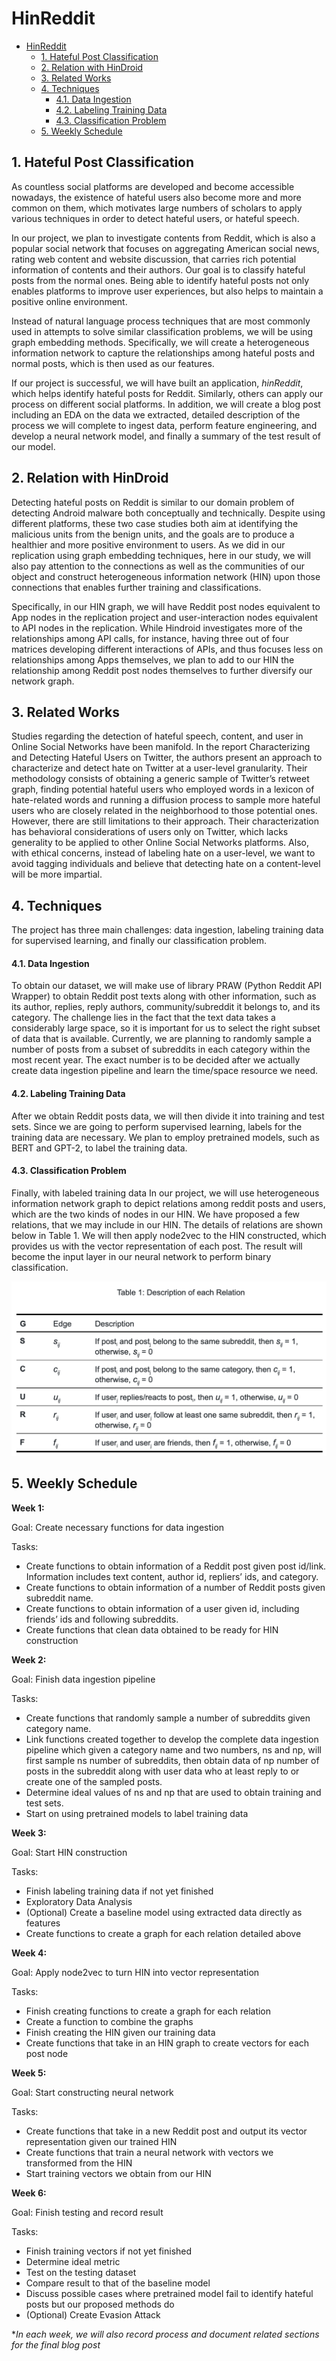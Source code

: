 # HinReddit


- [HinReddit](#hinreddit)
  - [1. Hateful Post Classification](#1-hateful-post-classification)
  - [2. Relation with HinDroid](#2-relation-with-hindroid)
  - [3. Related Works](#3-related-works)
  - [4. Techniques](#4-techniques)
      - [4.1. Data Ingestion](#41-data-ingestion)
      - [4.2. Labeling Training Data](#42-labeling-training-data)
      - [4.3. Classification Problem](#43-classification-problem)
  - [5. Weekly Schedule](#5-weekly-schedule)
  


## 1. Hateful Post Classification

As countless social platforms are developed and become accessible nowadays, the existence of hateful users also become more and more common on them, which motivates large numbers of scholars to apply various techniques in order to detect hateful users, or hateful speech.

In our project, we plan to investigate contents from Reddit, which is also a popular social network that focuses on aggregating American social news, rating web content and website discussion, that carries rich potential information of contents and their authors. Our goal is to classify hateful posts from the normal ones. Being able to identify hateful posts not only enables platforms to improve user experiences, but also helps to maintain a positive online environment.

Instead of natural language process techniques that are most commonly used in attempts to solve similar classification problems, we will be using graph embedding methods. Specifically, we will create a heterogeneous information network to capture the relationships among hateful posts and normal posts, which is then used as our features.

If our project is successful, we will have built an application, *hinReddit*, which helps identify hateful posts for Reddit. Similarly, others can apply our process on different social platforms. In addition, we will create a blog post including an EDA on the data we extracted, detailed description of the process we will complete to ingest data, perform feature engineering, and develop a neural network model, and finally a summary of the test result of our model.

## 2. Relation with HinDroid

Detecting hateful posts on Reddit is similar to our domain problem of detecting Android malware both conceptually and technically. Despite using different platforms, these two case studies both aim at identifying the malicious units from the benign units, and the goals are to produce a healthier and more positive environment to users. As we did in our replication using graph embedding techniques, here in our study, we will also pay attention to the connections as well as the communities of our object and construct heterogeneous information network (HIN) upon those connections that enables further training and classifications. 

Specifically, in our HIN graph, we will have Reddit post nodes equivalent to App nodes in the replication project and user-interaction nodes equivalent to API nodes in the replication. While Hindroid investigates more of the relationships among API calls, for instance, having three out of four matrices developing different interactions of APIs, and thus focuses less on relationships among Apps themselves, we plan to add to our HIN the relationship among Reddit post nodes themselves to further diversify our network graph. 

## 3. Related Works

Studies regarding the detection of hateful speech, content, and user in Online Social Networks have been manifold. In the report Characterizing and Detecting Hateful Users on Twitter, the authors present an approach to characterize and detect hate on Twitter at a user-level granularity. Their methodology consists of obtaining a generic sample of Twitter’s retweet graph, finding potential hateful users who employed words in a lexicon of hate-related words and running a diffusion process to sample more hateful users who are closely related in the neighborhood to those potential ones. However, there are still limitations to their approach. Their characterization has behavioral considerations of users only on Twitter, which lacks generality to be applied to other Online Social Networks platforms. Also, with ethical concerns, instead of labeling hate on a user-level, we want to avoid tagging individuals and believe that detecting hate on a content-level will be more impartial.


## 4. Techniques
The project has three main challenges: data ingestion, labeling training data for supervised learning, and finally our classification problem. 

#### 4.1. Data Ingestion

To obtain our dataset, we will make use of library PRAW (Python Reddit API Wrapper) to obtain Reddit post texts along with other information, such as its author, replies, reply authors, community/subreddit it belongs to, and its category. The challenge lies in the fact that the text data takes a considerably large space, so it is important for us to select the right subset of data that is available. Currently, we are planning to randomly sample a number of posts from a subset of subreddits in each category within the most recent year. The exact number is to be decided after we actually create data ingestion pipeline and learn the time/space resource we need.

#### 4.2. Labeling Training Data

After we obtain Reddit posts data, we will then divide it into training and test sets. Since we are going to perform supervised learning, labels for the training data are necessary. We plan to employ pretrained models, such as BERT and GPT-2, to label the training data.

#### 4.3. Classification Problem

Finally, with labeled training data In our project, we will use heterogeneous information network graph to depict relations among reddit posts and users, which are the two kinds of nodes in our HIN. We have proposed a few relations, that we may include in our HIN. The details of relations are shown below in Table 1. We will then apply node2vec to the HIN constructed, which provides us with the vector representation of each post. The result will become the input layer in our neural network to perform binary classification.

![relation table](relation_table.png)


## 5. Weekly Schedule

**Week 1:**

Goal: Create necessary functions for data ingestion

Tasks: 
* Create functions to obtain information of a Reddit post given post id/link. Information includes text content, author id, repliers’ ids, and category.
* Create functions to obtain information of a number of Reddit posts given subreddit name.
* Create functions to obtain information of a user given id, including friends’ ids and following subreddits.
* Create functions that clean data obtained to be ready for HIN construction
  

**Week 2:**

Goal: Finish data ingestion pipeline

Tasks:

* Create functions that randomly sample a number of subreddits given category name.
* Link functions created together to develop the complete data ingestion pipeline which given a category name and two numbers, ns and np, will first sample ns number of subreddits, then obtain data of np number of posts in the subreddit along with user data who at least reply to or create one of the sampled posts.
* Determine ideal values of ns and np that are used to obtain training and test sets.
* Start on using pretrained models to label training data


**Week 3:**

Goal: Start HIN construction

Tasks:
* Finish labeling training data if not yet finished
* Exploratory Data Analysis
* (Optional) Create a baseline model using extracted data directly as features
* Create functions to create a graph for each relation detailed above
  

**Week 4:**

Goal: Apply node2vec to turn HIN into vector representation

Tasks:
* Finish creating functions to create a graph for each relation
* Create a function to combine the graphs
* Finish creating the HIN given our training data
* Create functions that take in an HIN graph to create vectors for each post node 


**Week 5:**

Goal: Start constructing neural network

Tasks:
* Create functions that take in a new Reddit post and output its vector representation given our trained HIN
* Create functions that train a neural network with vectors we transformed from the HIN
* Start training vectors we obtain from our HIN


**Week 6:**

Goal: Finish testing and record result

Tasks:
* Finish training vectors if not yet finished
* Determine ideal metric
* Test on the testing dataset
* Compare result to that of the baseline model
* Discuss possible cases where pretrained model fail to identify hateful posts but our proposed methods do
* (Optional) Create Evasion Attack
  
**In each week, we will also record process and document related sections for the final blog post*
